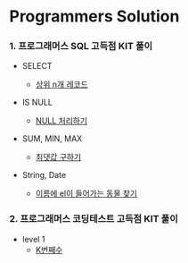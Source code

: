 # Programmers Solution
### 1. 프로그래머스 SQL 고득점 KIT 풀이
* SELECT
  * [상위 n개 레코드](https://github.com/Moojun/Programmers/blob/main/SELECT/%EC%83%81%EC%9C%84%20n%EA%B0%9C%20%EB%A0%88%EC%BD%94%EB%93%9C.md)

* IS NULL
  * [NULL 처리하기](https://github.com/Moojun/Programmers/blob/main/IS%20NULL/NULL%20%EC%B2%98%EB%A6%AC%ED%95%98%EA%B8%B0.md)
* SUM, MIN, MAX
  * [최댓값 구하기](https://github.com/Moojun/Programmers/blob/main/SUM%2C%20MIN%2C%20MAX/%EC%B5%9C%EB%8C%93%EA%B0%92%20%EA%B5%AC%ED%95%98%EA%B8%B0.md)
* String, Date
  * [이름에 el이 들어가는 동물 찾기](https://github.com/Moojun/Programmers/tree/main/String,%20Date)


### 2. 프로그래머스 코딩테스트 고득점 KIT 풀이
* level 1
  * [K번째수](https://github.com/Moojun/Programmers/blob/main/level1/K%EB%B2%88%EC%A7%B8%EC%88%98.md)
